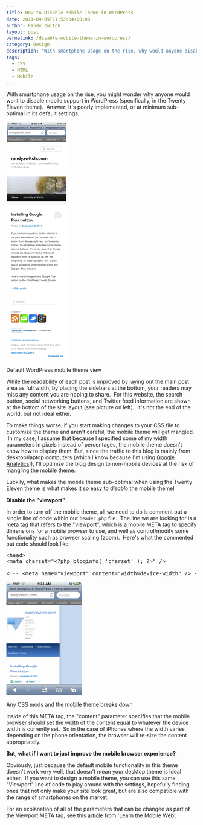 ```yaml
---
title: How to Disable Mobile Theme in WordPress
date: 2011-09-09T11:53:04+00:00
author: Randy Zwitch
layout: post
permalink: /disable-mobile-theme-in-wordpress/
category: Design
description: "With smartphone usage on the rise, why would anyone disable the mobile theme in WordPress Twenty Eleven? Answer: It's poorly implemented."
tags:
  - CSS
  - HTML
  - Mobile
---
```

With smartphone usage on the rise, you might wonder why anyone would want to disable mobile support in WordPress (specifically, in the Twenty Eleven theme).  Answer: It's poorly implemented, or at minimum sub-optimal in its default settings.

![wordpress-mobile](/wp-content/uploads/2011/09/wordpress-mobile.png)

<p class="wp-caption-text">
Default WordPress mobile theme view
</p>

While the readability of each post is improved by laying out the main post area as full width, by placing the sidebars at the bottom, your readers may miss any content you are hoping to share.  For this website, the search button, social networking buttons, and Twitter feed information are shown at the bottom of the site layout (see picture on left).  It's not the end of the world, but not ideal either.

To make things worse, if you start making changes to your CSS file to customize the theme and aren't careful, the mobile theme will get mangled.  In my case, I assume that because I specified some of my width parameters in pixels instead of percentages, the mobile theme doesn't know how to display them. But, since the traffic to this blog is mainly from desktop/laptop computers (which I know because I'm using <a title="WordPress Stats or Google Analytics?  Yes!" href="http://randyzwitch.com/2011/07/wordpress-stats-or-google-analytics/" target="_blank">Google Analytics</a>!), I'll optimize the blog design to non-mobile devices at the risk of mangling the mobile theme.

Luckily, what makes the mobile theme sub-optimal when using the Twenty Eleven theme is what makes it so easy to _disable_ the mobile theme!

**Disable the "viewport"**

In order to turn off the mobile theme, all we need to do is comment out a single line of code within our `header.php` file.  The line we are looking for is a meta tag that refers to the "viewport", which is a mobile META tag to specify dimensions for a mobile browser to use, and well as control/modify some functionality such as browser scaling (zoom).  Here's what the commented out code should look like:

<pre>&lt;head&gt;
&lt;meta charset="&lt;?php bloginfo( 'charset' ); ?&gt;" /&gt;

&lt;!-- &lt;meta name="viewport" content="width=device-width" /&gt; --&gt;</pre>

![css-modifications-ruin-wordpress-mobile-theme](/wp-content/uploads/2011/09/css-modifications-ruin-wordpress-mobile-theme-200x300.png)

<p class="wp-caption-text">
Any CSS mods and the mobile theme breaks down
</p>

Inside of this META tag, the "content" parameter specifies that the mobile browser should set the width of the content equal to whatever the device width is currently set.  So in the case of iPhones where the width varies depending on the phone orientation, the browser will re-size the content appropriately.

**But, what if I want to just improve the mobile browser experience?**

Obviously, just because the default mobile functionality in this theme doesn't work very well, that doesn't mean your desktop theme is ideal either.  If you want to design a mobile theme, you can use this same "Viewport" line of code to play around with the settings, hopefully finding ones that not only make your site look great, but are also compatible with the range of smartphones on the market.

For an explanation of all of the parameters that can be changed as part of the Viewport META tag, see this [article](http://learnthemobileweb.com/2009/07/mobile-meta-tags/ "Viewport META tag explanation") from 'Learn the Mobile Web'.
